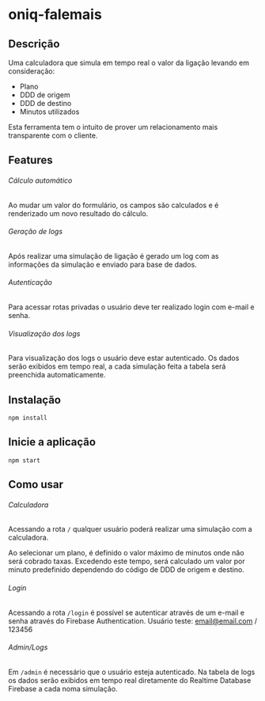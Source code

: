 # oniq-falemais
## Descrição
Uma calculadora que simula em tempo real o valor da ligação levando em consideração:
- Plano
- DDD de origem
- DDD de destino
- Minutos utilizados

Esta ferramenta tem o intuito de prover um relacionamento mais transparente com o cliente.

## Features
###### Cálculo automático
Ao mudar um valor do formulário, os campos são calculados e é renderizado um novo resultado do cálculo.

###### Geração de logs
Após realizar uma simulação de ligação é gerado um log com as informações da simulação e enviado para base de dados.

###### Autenticação
Para acessar rotas privadas o usuário deve ter realizado login com e-mail e senha.

###### Visualização dos logs
Para visualização dos logs o usuário deve estar autenticado. Os dados serão exibidos em tempo real, a cada simulação feita a tabela será preenchida automaticamente.

## Instalação
```
npm install
```

## Inicie a aplicação
```
npm start
```

## Como usar
###### Calculadora
Acessando a rota ```/``` qualquer usuário poderá realizar uma simulação com a calculadora.

Ao selecionar um plano, é definido o valor máximo de minutos onde não será cobrado taxas. Excedendo este tempo, será calculado um valor por minuto predefinido dependendo do código de DDD de origem e destino.

###### Login
Acessando a rota ```/login``` é possível se autenticar através de um e-mail e senha através do Firebase Authentication.
Usuário teste: email@email.com / 123456

###### Admin/Logs
Em ```/admin``` é necessário que o usuário esteja autenticado. Na tabela de logs os dados serão exibidos em tempo real diretamente do Realtime Database Firebase a cada noma simulação.
